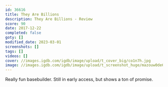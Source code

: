 ```yaml
---
id: 36616
title: They Are Billions
description: They Are Billions - Review
score: 90
date: 2017-12-22
completed: false
goty: []
modified_date: 2023-03-01
screenshots: []
tags: []
videos: []
cover: //images.igdb.com/igdb/image/upload/t_cover_big/co1n7h.jpg
image: //images.igdb.com/igdb/image/upload/t_screenshot_huge/mazouw0de6g6sl5stzso.jpg
---
```

Really fun basebuilder. Still in early access, but shows a ton of promise.